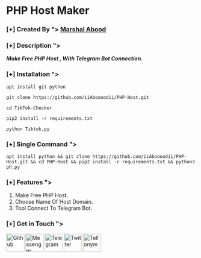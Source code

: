 # PHP Host Maker

### [+] Created By "> <a href="https://github.com/iiAboooodii">Marshal Abood</a> 

### [+] Description ">
***Make Free PHP Host , With Telegram Bot Connection.***

### [+] Installation ">

```apt install git python```

```git clone https://github.com/iiAboooodii/PHP-Host.git```

```cd TikTok-Checker```

```pip2 install -r requirements.txt```

```python Tiktok.py```


### [+] Single Command "> 
```
apt install python && git clone https://github.com/iiAboooodii/PHP-Host.git && cd PHP-Host && pip2 install -r requirements.txt && python3 ph.py
```
### [+] Features ">
1. Make Free PHP Host.
2. Choose Name Of Host Domain.
3. Tool Connect To Telegram Bot.

### [+] Get in Touch ">
<a href="https://github.com/iiAboooodii"><img align="left" title="Github" alt="Github" width="48px" src="assets/github.png" /></a>
<a href="https://m.me/xiAbooD"><img align="left" title="Messenger" alt="Messenger" width="48px" src="assets/messenger.png" /></a>
<a href="https://t.me/i7iii0"><img align="left" title="Telegram" alt="Telegram" width="48px" src="assets/telegram.png" /></a>
<a href="https://twitter.com/iiAboooodii"><img align="left" title="Twitter" alt="Twitter" width="48px" src="assets/twitter.png" /></a>
<a href="https://tellonym.me/flxv"><img align="left" title="Tellonym" alt="Tellonym" width="48px" src="assets/tellonym.png" /></a>
  
  

